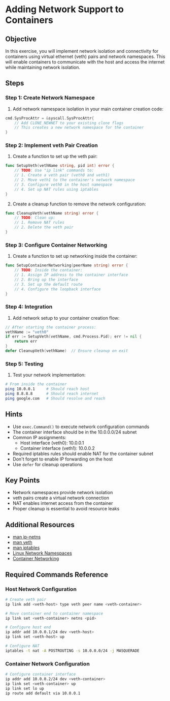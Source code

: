 # Adding Network Support to Containers

## Objective

In this exercise, you will implement network isolation and connectivity for
containers using virtual ethernet (veth) pairs and network namespaces. This will
enable containers to communicate with the host and access the internet while
maintaining network isolation.

## Steps

### Step 1: Create Network Namespace

1. Add network namespace isolation in your main container creation code:

```go
cmd.SysProcAttr = &syscall.SysProcAttr{
    // Add CLONE_NEWNET to your existing clone flags
    // This creates a new network namespace for the container
}
```

### Step 2: Implement veth Pair Creation

1. Create a function to set up the veth pair:

```go
func SetupVeth(vethName string, pid int) error {
    // TODO: Use "ip link" commands to:
    // 1. Create a veth pair (veth0 and veth1)
    // 2. Move veth1 to the container's network namespace
    // 3. Configure veth0 in the host namespace
    // 4. Set up NAT rules using iptables
}
```

2. Create a cleanup function to remove the network configuration:

```go
func CleanupVeth(vethName string) error {
    // TODO: Clean up:
    // 1. Remove NAT rules
    // 2. Delete the veth pair
}
```

### Step 3: Configure Container Networking

1. Create a function to set up networking inside the container:

```go
func SetupContainerNetworking(peerName string) error {
    // TODO: Inside the container:
    // 1. Assign IP address to the container interface
    // 2. Bring up the interface
    // 3. Set up the default route
    // 4. Configure the loopback interface
}
```

### Step 4: Integration

1. Add network setup to your container creation flow:

```go
// After starting the container process:
vethName := "veth0"
if err := SetupVeth(vethName, cmd.Process.Pid); err != nil {
    return err
}
defer CleanupVeth(vethName)  // Ensure cleanup on exit
```

### Step 5: Testing

1. Test your network implementation:

```bash
# From inside the container
ping 10.0.0.1     # Should reach host
ping 8.8.8.8      # Should reach internet
ping google.com   # Should resolve and reach
```

## Hints

- Use `exec.Command()` to execute network configuration commands
- The container interface should be in the 10.0.0.0/24 subnet
- Common IP assignments:
  - Host interface (veth0): 10.0.0.1
  - Container interface (veth1): 10.0.0.2
- Required iptables rules should enable NAT for the container subnet
- Don't forget to enable IP forwarding on the host
- Use `defer` for cleanup operations

## Key Points

- Network namespaces provide network isolation
- veth pairs create a virtual network connection
- NAT enables internet access from the container
- Proper cleanup is essential to avoid resource leaks

## Additional Resources

- [man ip-netns](https://man7.org/linux/man-pages/man8/ip-netns.8.html)
- [man veth](https://man7.org/linux/man-pages/man4/veth.4.html)
- [man iptables](https://man7.org/linux/man-pages/man8/iptables.8.html)
- [Linux Network
  Namespaces](https://man7.org/linux/man-pages/man7/network_namespaces.7.html)
- [Container Networking](https://docs.docker.com/network/)

## Required Commands Reference

### Host Network Configuration

```bash
# Create veth pair
ip link add <veth-host> type veth peer name <veth-container>

# Move container end to container namespace
ip link set <veth-container> netns <pid>

# Configure host end
ip addr add 10.0.0.1/24 dev <veth-host>
ip link set <veth-host> up

# Configure NAT
iptables -t nat -A POSTROUTING -s 10.0.0.0/24 -j MASQUERADE
```

### Container Network Configuration

```bash
# Configure container interface
ip addr add 10.0.0.2/24 dev <veth-container>
ip link set <veth-container> up
ip link set lo up
ip route add default via 10.0.0.1
```
